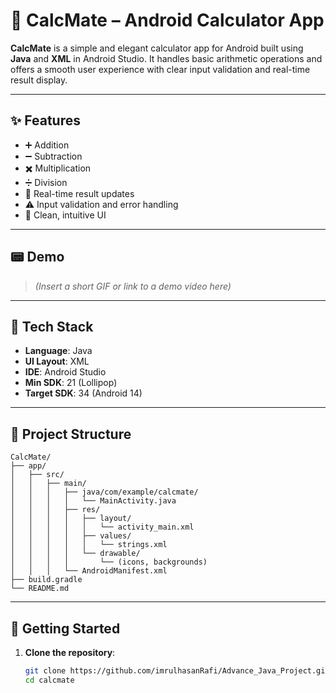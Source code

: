 # 📱 CalcMate – Android Calculator App

**CalcMate** is a simple and elegant calculator app for Android built using **Java** and **XML** in Android Studio. It handles basic arithmetic operations and offers a smooth user experience with clear input validation and real-time result display.

---

## ✨ Features

* ➕ Addition
* ➖ Subtraction
* ✖️ Multiplication
* ➗ Division
* 🔄 Real-time result updates
* ⚠️ Input validation and error handling
* 🎨 Clean, intuitive UI

---

## 📟️ Demo

> *(Insert a short GIF or link to a demo video here)*

---

## 🔧 Tech Stack

* **Language**: Java
* **UI Layout**: XML
* **IDE**: Android Studio
* **Min SDK**: 21 (Lollipop)
* **Target SDK**: 34 (Android 14)

---

## 📁 Project Structure

```
CalcMate/
├── app/
│   ├── src/
│   │   ├── main/
│   │   │   ├── java/com/example/calcmate/
│   │   │   │   └── MainActivity.java
│   │   │   ├── res/
│   │   │   │   ├── layout/
│   │   │   │   │   └── activity_main.xml
│   │   │   │   ├── values/
│   │   │   │   │   └── strings.xml
│   │   │   │   └── drawable/
│   │   │   │       └── (icons, backgrounds)
│   │   │   └── AndroidManifest.xml
├── build.gradle
└── README.md
```

---

## 🚀 Getting Started

1. **Clone the repository**:

   ```bash
   git clone https://github.com/imrulhasanRafi/Advance_Java_Project.git
   cd calcmate
   ```
